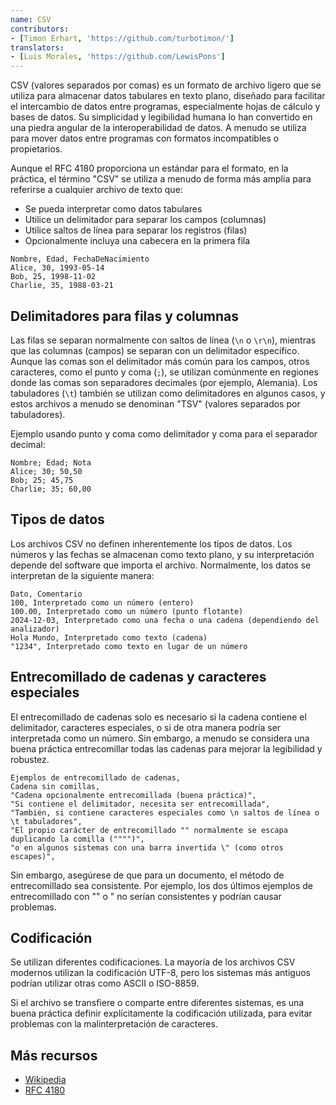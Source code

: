 ```yaml
---
name: CSV
contributors:
- [Timon Erhart, 'https://github.com/turbotimon/']
translators:
- [Luis Morales, 'https://github.com/LewisPons']
---
```


CSV (valores separados por comas) es un formato de archivo ligero que se utiliza para almacenar datos tabulares
en texto plano, diseñado para facilitar el intercambio de datos entre programas,
especialmente hojas de cálculo y bases de datos. Su simplicidad y legibilidad humana
lo han convertido en una piedra angular de la interoperabilidad de datos. A menudo se utiliza para
mover datos entre programas con formatos incompatibles o propietarios.

Aunque el RFC 4180 proporciona un estándar para el formato, en la práctica, el término "CSV"
se utiliza a menudo de forma más amplia para referirse a cualquier archivo de texto que:

- Se pueda interpretar como datos tabulares
- Utilice un delimitador para separar los campos (columnas)
- Utilice saltos de línea para separar los registros (filas)
- Opcionalmente incluya una cabecera en la primera fila

```csv
Nombre, Edad, FechaDeNacimiento
Alice, 30, 1993-05-14
Bob, 25, 1998-11-02
Charlie, 35, 1988-03-21
```

## Delimitadores para filas y columnas

Las filas se separan normalmente con saltos de línea (`\n` o `\r\n`), mientras que las columnas
(campos) se separan con un delimitador específico. Aunque las comas son el delimitador más
común para los campos, otros caracteres, como el punto y coma (`;`), se utilizan
comúnmente en regiones donde las comas son separadores decimales (por ejemplo, Alemania).
Los tabuladores (`\t`) también se utilizan como delimitadores en algunos casos, y estos archivos a menudo
se denominan "TSV" (valores separados por tabuladores).

Ejemplo usando punto y coma como delimitador y coma para el separador decimal:

```csv
Nombre; Edad; Nota
Alice; 30; 50,50
Bob; 25; 45,75
Charlie; 35; 60,00
```

## Tipos de datos

Los archivos CSV no definen inherentemente los tipos de datos. Los números y las fechas se almacenan como
texto plano, y su interpretación depende del software que importa el
archivo. Normalmente, los datos se interpretan de la siguiente manera:

```csv
Dato, Comentario
100, Interpretado como un número (entero)
100.00, Interpretado como un número (punto flotante)
2024-12-03, Interpretado como una fecha o una cadena (dependiendo del analizador)
Hola Mundo, Interpretado como texto (cadena)
"1234", Interpretado como texto en lugar de un número
```

## Entrecomillado de cadenas y caracteres especiales

El entrecomillado de cadenas solo es necesario si la cadena contiene el delimitador, caracteres
especiales, o si de otra manera podría ser interpretada como un número. Sin embargo, a
menudo se considera una buena práctica entrecomillar todas las cadenas para mejorar la legibilidad y
robustez.

```csv
Ejemplos de entrecomillado de cadenas,
Cadena sin comillas,
"Cadena opcionalmente entrecomillada (buena práctica)",
"Si contiene el delimitador, necesita ser entrecomillada",
"También, si contiene caracteres especiales como \n saltos de línea o \t tabuladores",
"El propio carácter de entrecomillado "" normalmente se escapa duplicando la comilla ("""")",
"o en algunos sistemas con una barra invertida \" (como otros escapes)",
```

Sin embargo, asegúrese de que para un documento, el método de entrecomillado sea consistente.
Por ejemplo, los dos últimos ejemplos de entrecomillado con "" o \" no serían
consistentes y podrían causar problemas.

## Codificación

Se utilizan diferentes codificaciones. La mayoría de los archivos CSV modernos utilizan la codificación UTF-8, pero
los sistemas más antiguos podrían utilizar otras como ASCII o ISO-8859.

Si el archivo se transfiere o comparte entre diferentes sistemas, es una buena
práctica definir explícitamente la codificación utilizada, para evitar problemas con la
malinterpretación de caracteres.

## Más recursos

+ [Wikipedia](https://es.wikipedia.org/wiki/Valores_separados_por_comas)
+ [RFC 4180](https://datatracker.ietf.org/doc/html/rfc4180) 